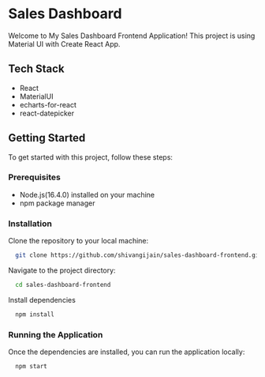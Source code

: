 # Sales Dashboard

Welcome to My Sales Dashboard Frontend Application! This project is using Material UI with Create React App.

## Tech Stack

- React
- MaterialUI
- echarts-for-react
- react-datepicker

## Getting Started

To get started with this project, follow these steps:

### Prerequisites

- Node.js(16.4.0) installed on your machine
- npm package manager

### Installation

Clone the repository to your local machine:

```bash
  git clone https://github.com/shivangijain/sales-dashboard-frontend.git
```

Navigate to the project directory:

```bash
  cd sales-dashboard-frontend
```

Install dependencies

```bash
  npm install
```

### Running the Application

Once the dependencies are installed, you can run the application locally:

```bash
  npm start
```
